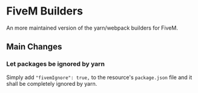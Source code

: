 # FiveM Builders

An more maintained version of the yarn/webpack builders for FiveM.

## Main Changes

### Let packages be ignored by yarn

Simply add `"fivemIgnore": true,` to the resource's `package.json` file and it
shall be completely ignored by yarn.
